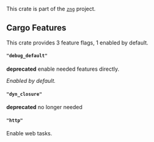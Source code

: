 <!--do doc --readme header-->
This crate is part of the [`zng`](https://github.com/zng-ui/zng?tab=readme-ov-file#crates) project.


<!--do doc --readme features-->
## Cargo Features

This crate provides 3 feature flags, 1 enabled by default.

#### `"debug_default"`
**deprecated** enable needed features directly.

*Enabled by default.*

#### `"dyn_closure"`
**deprecated** no longer needed

#### `"http"`
Enable web tasks.

<!--do doc --readme #SECTION-END-->


